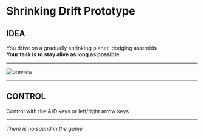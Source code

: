 # Shrinking Drift Prototype
## IDEA
You drive on a gradually shrinking planet, dodging asteroids</br>
**Your task is to stay alive as long as possible**
___
![preview](preview.gif)
___
## CONTROL
Control with the A/D keys or left/right arrow keys

___
*There is no sound in the game*

